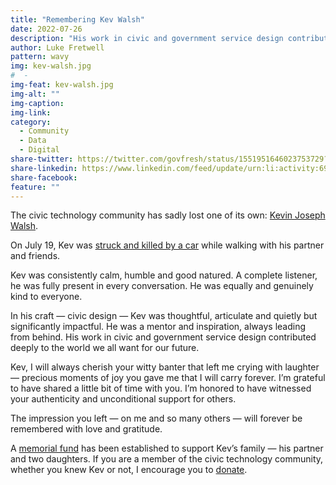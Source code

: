 ```yaml
---
title: "Remembering Kev Walsh"
date: 2022-07-26
description: "His work in civic and government service design contributed deeply to the world we all want for our future."
author: Luke Fretwell
pattern: wavy
img: kev-walsh.jpg
#  - 
img-feat: kev-walsh.jpg
img-alt: ""
img-caption: 
img-link: 
category:
  - Community
  - Data
  - Digital
share-twitter: https://twitter.com/govfresh/status/1551951646023753729?s=20&t=wnc06xHcDuuPUshhJl2G4Q
share-linkedin: https://www.linkedin.com/feed/update/urn:li:activity:6957719082993356800
share-facebook: 
feature: ""
---
```


The civic technology community has sadly lost one of its own: [Kevin Joseph Walsh](https://www.gofundme.com/f/kevin-walsh-memorial-fund). 

On July 19, Kev was [struck and killed by a car](https://www.owensoundsuntimes.com/news/local-news/friends-and-family-mourn-death-of-man-killed-while-walking-in-eugenia) while walking with his partner and friends.

Kev was consistently calm, humble and good natured. A complete listener, he was fully present in every conversation. He was equally and genuinely kind to everyone.

In his craft — civic design — Kev was thoughtful, articulate and quietly but significantly impactful. He was a mentor and inspiration, always leading from behind. His work in civic and government service design contributed deeply to the world we all want for our future.

Kev, I will always cherish your witty banter that left me crying with laughter — precious moments of joy you gave me that I will carry forever. I’m grateful to have shared a little bit of time with you. I’m honored to have witnessed your authenticity and unconditional support for others.

The  impression you left — on me and so many others — will forever be remembered with love and gratitude.

A [memorial fund](https://www.gofundme.com/f/kevin-walsh-memorial-fund) has been established to support Kev’s family — his partner and two daughters. If you are a member of the civic technology community, whether you knew Kev or not, I encourage you to [donate](https://www.gofundme.com/f/kevin-walsh-memorial-fund).

